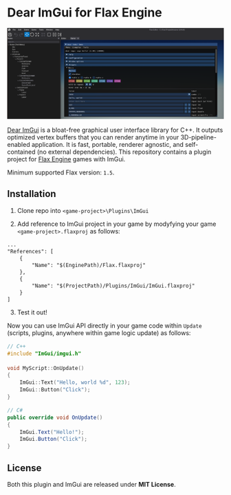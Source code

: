 # Dear ImGui for Flax Engine

![Dear ImGui for Flax Engine](imgui-flax-engine.png)

[Dear ImGui](https://github.com/ocornut/imgui) is a bloat-free graphical user interface library for C++. It outputs optimized vertex buffers that you can render anytime in your 3D-pipeline-enabled application. It is fast, portable, renderer agnostic, and self-contained (no external dependencies). This repository contains a plugin project for [Flax Engine](https://flaxengine.com/) games with ImGui.

Minimum supported Flax version: `1.5`.

## Installation

1. Clone repo into `<game-project>\Plugins\ImGui`

2. Add reference to ImGui project in your game by modyfying your game `<game-project>.flaxproj` as follows:


```
...
"References": [
    {
        "Name": "$(EnginePath)/Flax.flaxproj"
    },
    {
        "Name": "$(ProjectPath)/Plugins/ImGui/ImGui.flaxproj"
    }
]
```

3. Test it out!

Now you can use ImGui API directly in your game code within `Update` (scripts, plugins, anywhere within game logic update) as follows:

```cpp
// C++
#include "ImGui/imgui.h"

void MyScript::OnUpdate()
{
    ImGui::Text("Hello, world %d", 123);
    ImGui::Button("Click");
}
```

```cs
// C#
public override void OnUpdate()
{
    ImGui.Text("Hello!");
    ImGui.Button("Click");
}
```

## License

Both this plugin and ImGui are released under **MIT License**.
